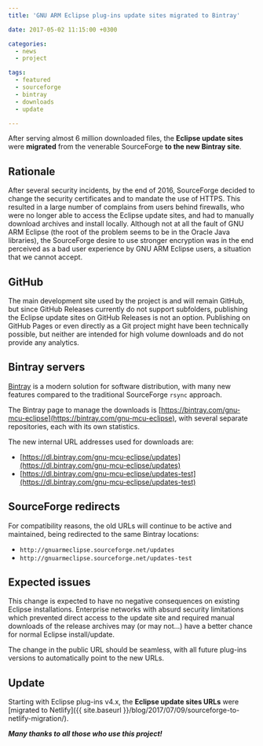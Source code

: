 ```yaml
---
title: 'GNU ARM Eclipse plug-ins update sites migrated to Bintray'

date: 2017-05-02 11:15:00 +0300

categories:
  - news
  - project

tags:
  - featured
  - sourceforge
  - bintray
  - downloads
  - update

---
```


After serving almost 6 million downloaded files, the **Eclipse update sites** were **migrated** from the venerable SourceForge **to the new Bintray site**.

## Rationale

After several security incidents, by the end of 2016, SourceForge decided to change the security certificates and to mandate the use of HTTPS. This resulted in a large number of complains from users behind firewalls, who were no longer able to access the Eclipse update sites, and had to manually download archives and install locally. Although not at all the fault of GNU ARM Eclipse (the root of the problem seems to be in the Oracle Java libraries), the SourceForge desire to use stronger encryption was in the end perceived as a bad user experience by GNU ARM Eclipse users, a situation that we cannot accept.

## GitHub

The main development site used by the project is and will remain GitHub, but since GitHub Releases currently do not support subfolders, publishing the Eclipse update sites on GitHub Releases is not an option. Publishing on GitHub Pages or even directly as a Git project might have been technically possible, but neither are intended for high volume downloads and do not provide any analytics.

## Bintray servers

[Bintray](https://bintray.com/) is a modern solution for software distribution, with many new features compared to the traditional SourceForge `rsync` approach.

The Bintray page to manage the downloads is [https://bintray.com/gnu-mcu-eclipse](https://bintray.com/gnu-mcu-eclipse), with several separate repositories, each with its own statistics.

The new internal URL addresses used for downloads are:

- [https://dl.bintray.com/gnu-mcu-eclipse/updates](https://dl.bintray.com/gnu-mcu-eclipse/updates)
- [https://dl.bintray.com/gnu-mcu-eclipse/updates-test](https://dl.bintray.com/gnu-mcu-eclipse/updates-test)

## SourceForge redirects

For compatibility reasons, the old URLs will continue to be active and maintained, being redirected to the same Bintray locations:

- `http://gnuarmeclipse.sourceforge.net/updates`
- `http://gnuarmeclipse.sourceforge.net/updates-test`

## Expected issues

This change is expected to have no negative consequences on existing Eclipse installations. Enterprise networks with absurd security limitations which prevented direct access to the update site and required manual downloads of the release archives may (or may not...) have a better chance for normal Eclipse install/update.

The change in the public URL should be seamless, with all future plug-ins versions to automatically point to the new URLs.

## Update

Starting with Eclipse plug-ins v4.x, the **Eclipse update sites URLs** were [migrated to Netlify]({{ site.baseurl }}/blog/2017/07/09/sourceforge-to-netlify-migration/).

_**Many thanks to all those who use this project!**_
